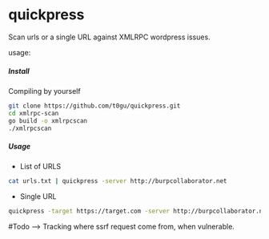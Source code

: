 # quickpress

Scan urls or a single URL against XMLRPC wordpress issues.

usage:

##### Install

Compiling by yourself

```bash
git clone https://github.com/t0gu/quickpress.git
cd xmlrpc-scan
go build -o xmlrpcscan
./xmlrpcscan
```

##### Usage

* List of URLS
```bash
cat urls.txt | quickpress -server http://burpcollaborator.net
```

* Single URL
```bash
quickpress -target https://target.com -server http://burpcollaborator.net
```


#Todo
--> Tracking where ssrf request come from, when vulnerable.
